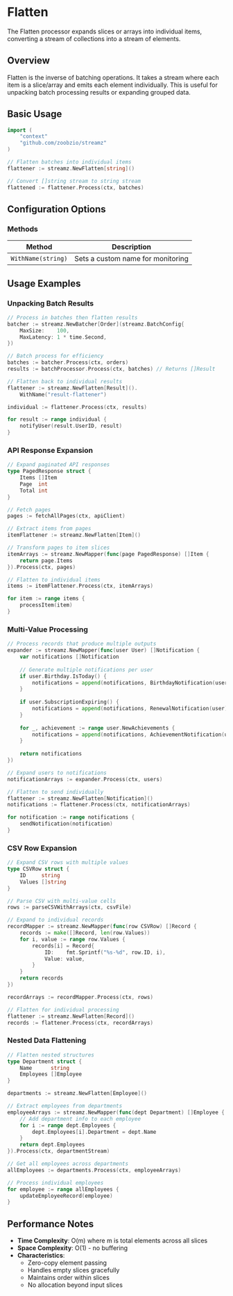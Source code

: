 # Flatten

The Flatten processor expands slices or arrays into individual items, converting a stream of collections into a stream of elements.

## Overview

Flatten is the inverse of batching operations. It takes a stream where each item is a slice/array and emits each element individually. This is useful for unpacking batch processing results or expanding grouped data.

## Basic Usage

```go
import (
    "context"
    "github.com/zoobzio/streamz"
)

// Flatten batches into individual items
flattener := streamz.NewFlatten[string]()

// Convert []string stream to string stream
flattened := flattener.Process(ctx, batches)
```

## Configuration Options

### Methods

| Method | Description |
|--------|-------------|
| `WithName(string)` | Sets a custom name for monitoring |

## Usage Examples

### Unpacking Batch Results

```go
// Process in batches then flatten results
batcher := streamz.NewBatcher[Order](streamz.BatchConfig{
    MaxSize:    100,
    MaxLatency: 1 * time.Second,
})

// Batch process for efficiency
batches := batcher.Process(ctx, orders)
results := batchProcessor.Process(ctx, batches) // Returns []Result

// Flatten back to individual results
flattener := streamz.NewFlatten[Result]().
    WithName("result-flattener")

individual := flattener.Process(ctx, results)

for result := range individual {
    notifyUser(result.UserID, result)
}
```

### API Response Expansion

```go
// Expand paginated API responses
type PagedResponse struct {
    Items []Item
    Page  int
    Total int
}

// Fetch pages
pages := fetchAllPages(ctx, apiClient)

// Extract items from pages
itemFlattener := streamz.NewFlatten[Item]()

// Transform pages to item slices
itemArrays := streamz.NewMapper(func(page PagedResponse) []Item {
    return page.Items
}).Process(ctx, pages)

// Flatten to individual items
items := itemFlattener.Process(ctx, itemArrays)

for item := range items {
    processItem(item)
}
```

### Multi-Value Processing

```go
// Process records that produce multiple outputs
expander := streamz.NewMapper(func(user User) []Notification {
    var notifications []Notification
    
    // Generate multiple notifications per user
    if user.Birthday.IsToday() {
        notifications = append(notifications, BirthdayNotification(user))
    }
    
    if user.SubscriptionExpiring() {
        notifications = append(notifications, RenewalNotification(user))
    }
    
    for _, achievement := range user.NewAchievements {
        notifications = append(notifications, AchievementNotification(user, achievement))
    }
    
    return notifications
})

// Expand users to notifications
notificationArrays := expander.Process(ctx, users)

// Flatten to send individually
flattener := streamz.NewFlatten[Notification]()
notifications := flattener.Process(ctx, notificationArrays)

for notification := range notifications {
    sendNotification(notification)
}
```

### CSV Row Expansion

```go
// Expand CSV rows with multiple values
type CSVRow struct {
    ID     string
    Values []string
}

// Parse CSV with multi-value cells
rows := parseCSVWithArrays(ctx, csvFile)

// Expand to individual records
recordMapper := streamz.NewMapper(func(row CSVRow) []Record {
    records := make([]Record, len(row.Values))
    for i, value := range row.Values {
        records[i] = Record{
            ID:    fmt.Sprintf("%s-%d", row.ID, i),
            Value: value,
        }
    }
    return records
})

recordArrays := recordMapper.Process(ctx, rows)

// Flatten for individual processing
flattener := streamz.NewFlatten[Record]()
records := flattener.Process(ctx, recordArrays)
```

### Nested Data Flattening

```go
// Flatten nested structures
type Department struct {
    Name      string
    Employees []Employee
}

departments := streamz.NewFlatten[Employee]()

// Extract employees from departments
employeeArrays := streamz.NewMapper(func(dept Department) []Employee {
    // Add department info to each employee
    for i := range dept.Employees {
        dept.Employees[i].Department = dept.Name
    }
    return dept.Employees
}).Process(ctx, departmentStream)

// Get all employees across departments
allEmployees := departments.Process(ctx, employeeArrays)

// Process individual employees
for employee := range allEmployees {
    updateEmployeeRecord(employee)
}
```

## Performance Notes

- **Time Complexity**: O(m) where m is total elements across all slices
- **Space Complexity**: O(1) - no buffering
- **Characteristics**:
  - Zero-copy element passing
  - Handles empty slices gracefully
  - Maintains order within slices
  - No allocation beyond input slices
